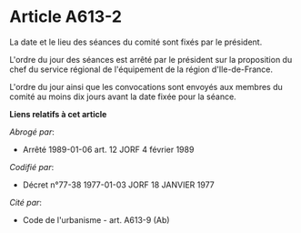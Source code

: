 # Article A613-2

La date et le lieu des séances du comité sont fixés par le président.

L'ordre du jour des séances est arrêté par le président sur la proposition du chef du service régional de l'équipement de la
région d'Ile-de-France.

L'ordre du jour ainsi que les convocations sont envoyés aux membres du comité au moins dix jours avant la date fixée pour la
séance.

**Liens relatifs à cet article**

_Abrogé par_:

  - Arrêté 1989-01-06 art. 12 JORF 4 février 1989

_Codifié par_:

  - Décret n°77-38 1977-01-03 JORF 18 JANVIER 1977

_Cité par_:

  - Code de l'urbanisme - art. A613-9 (Ab)
